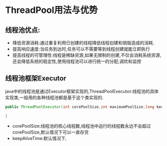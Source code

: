 # ThreadPool用法与优势

## 线程池优点:

- 降低资源消耗:通过重复利用已创建的线程降低线程创建和销毁造成的消耗.
- 提高响应速度:当任务到达时,任务可以不需要等到线程创建就能立即执行
- 提高线程的可管理性:线程是稀缺资源,如果无限制的创建,不仅会消耗系统资源,还会降低系统的稳定性,使用线程池可以进行统一的分配,调优和监控

## 线程池框架Executor

java中的线程池是通过Executor框架实现的,ThreadPoolExecutor:线程池的具体实现类,一般用的各种线程池都是基于这个类实现的.

```java
public ThreadPoolExecutor(int corePoolSize,int maximumPoolSize,long keepAliveTime,TimeUtil unit,BlockingQueue<Runnable> workQueue){
    
}
```

- corePoolSize:线程池的核心线程数,线程池中运行的线程数永远不会超过corePoolSize,默认情况下可以一直存货
- keepAliveTime:默认情况下,






















































